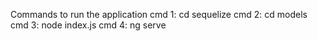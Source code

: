 Commands to run the application
cmd 1: cd sequelize
cmd 2: cd models
cmd 3: node index.js
cmd 4: ng serve
